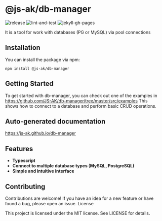 # @js-ak/db-manager

![release](https://github.com/JS-AK/db-manager/actions/workflows/release.yml/badge.svg)
![lint-and-test](https://github.com/JS-AK/db-manager/actions/workflows/lint-and-test.yml/badge.svg)
![jekyll-gh-pages](https://github.com/JS-AK/db-manager/actions/workflows/jekyll-gh-pages.yml/badge.svg)

It is a tool for work with databases (PG or MySQL) via pool connections

## Installation

You can install the package via npm:

```
npm install @js-ak/db-manager
```

## Getting Started

To get started with db-manager, you can check out one of the examples in https://github.com/JS-AK/db-manager/tree/master/src/examples This shows how to connect to a database and perform basic CRUD operations.

## Auto-generated documentation

https://js-ak.github.io/db-manager

## Features

* **Typescript**
* **Connect to multiple database types (MySQL, PostgreSQL)**
* **Simple and intuitive interface**

## Contributing

Contributions are welcome! If you have an idea for a new feature or have found a bug, please open an issue.
License

This project is licensed under the MIT license. See LICENSE for details.
